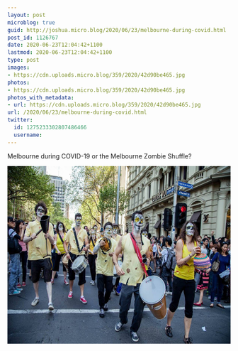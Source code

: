 ```yaml
---
layout: post
microblog: true
guid: http://joshua.micro.blog/2020/06/23/melbourne-during-covid.html
post_id: 1126767
date: 2020-06-23T12:04:42+1100
lastmod: 2020-06-23T12:04:42+1100
type: post
images:
- https://cdn.uploads.micro.blog/359/2020/42d90be465.jpg
photos:
- https://cdn.uploads.micro.blog/359/2020/42d90be465.jpg
photos_with_metadata:
- url: https://cdn.uploads.micro.blog/359/2020/42d90be465.jpg
url: /2020/06/23/melbourne-during-covid.html
twitter:
  id: 1275233302807486466
  username: 
---
```

Melbourne during COVID-19 or the Melbourne Zombie Shuffle?

<img src="uploads/2020/42d90be465.jpg" width="600" height="400" alt="" />
